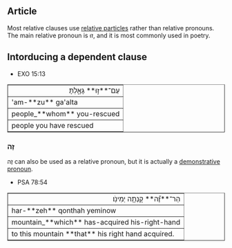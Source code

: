 ## Article
Most relative clauses use [relative particles](https://git.door43.org/Door43/en-uhg/src/master/content/particle_relative/02.md) rather than relative pronouns. The main relative pronoun is זוּ, and it is most commonly used in poetry.

## Intorducing a dependent clause

* EXO 15:13
<table border="1" class="docutils">
<colgroup>
<col width="100%" />
</colgroup>
<tbody valign="top">
<tr class="row-odd" align="right"><td>עַם־**ז֣וּ** גָּאָ֑לְתָּ</td>
</tr>
<tr class="row-even"><td>'am-**zu** ga'alta</td>
</tr>
<tr class="row-odd"><td>people_**whom** you-rescued</td>
</tr>
<tr class="row-even"><td>people you have rescued</td>
</tr>
</tbody>
</table>

### זֶה

זֶה can also be used as a relative pronoun, but it is actually a [demonstrative pronoun](https://git.door43.org/Door43/en-uhg/src/master/content/pronoun_demonstrative/02.md#function-like-a-relative-pronoun).

* PSA 78:54
<table border="1" class="docutils">
<colgroup>
<col width="100%" />
</colgroup>
<tbody valign="top">
<tr class="row-odd" align="right"><td>הַר־**זֶ֝֗ה** קָנְתָ֥ה יְמִינֹֽו׃</td>
</tr>
<tr class="row-even"><td>har-**zeh** qonthah yeminow</td>
</tr>
<tr class="row-odd"><td>mountain_**which** has-acquired his-right-hand</td>
</tr>
<tr class="row-even"><td>to this mountain **that** his right hand acquired.</td>
</tr>
</tbody>
</table>